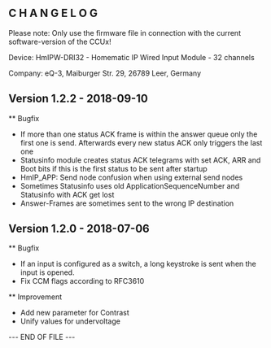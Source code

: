C H A N G E L O G
-----------------

Please note: Only use the firmware file in connection with the current software-version of the CCUx!

Device:      HmIPW-DRI32 - Homematic IP Wired Input Module - 32 channels

Company:     eQ-3, Maiburger Str. 29, 26789 Leer, Germany



Version 1.2.2 - 2018-09-10
--------------------------------------------------------------

** Bugfix
   * If more than one status ACK frame is within the answer queue only the first
     one is send. Afterwards every new status ACK only triggers the last one
   * Statusinfo module creates status ACK telegrams with set ACK, ARR and Boot 
     bits if this is the first status to be sent after startup
   * HmIP_APP: Send node confusion when using external send nodes
   * Sometimes Statusinfo uses old ApplicationSequenceNumber and Statusinfo with ACK get lost
   * Answer-Frames are sometimes sent to the wrong IP destination

Version 1.2.0 - 2018-07-06
--------------------------------------------------------------

** Bugfix
   * If an input is configured as a switch, a long keystroke is sent when the input is opened.
   * Fix CCM flags according to RFC3610

** Improvement
   * Add new parameter for Contrast
   * Unify values for undervoltage


--- END OF FILE ---
